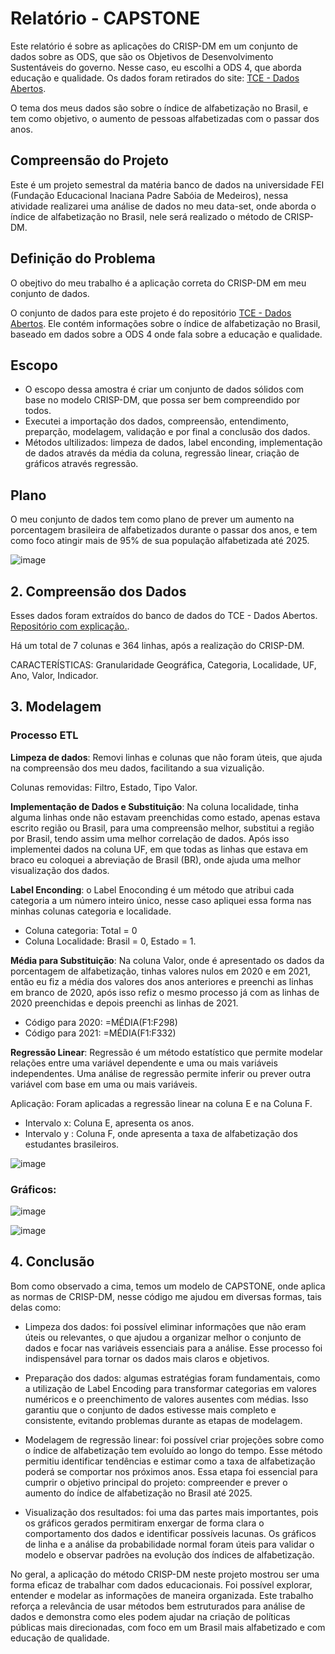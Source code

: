 # Relatório - CAPSTONE

Este relatório é sobre as aplicações do CRISP-DM em um conjunto de dados sobre as ODS, que são os Objetivos de Desenvolvimento Sustentáveis do governo. Nesse caso, eu escolhi a ODS 4, que aborda educação e qualidade. Os dados foram retirados do site: [TCE - Dados Abertos](https://dadosabertos.tce.go.gov.br/).  

O tema dos meus dados são sobre o índice de alfabetização no Brasil, e tem como objetivo, o aumento de pessoas alfabetizadas com o passar dos anos.

## Compreensão do Projeto

Este é um projeto semestral da matéria banco de dados na universidade FEI (Fundação Educacional Inaciana Padre Sabóia de Medeiros), nessa atividade realizarei uma análise de dados no meu data-set, onde aborda o índice de alfabetização no Brasil, nele será realizado o método de CRISP-DM. 

## Definição do Problema

O obejtivo do meu trabalho é a aplicação correta do CRISP-DM em meu conjunto de dados.

O conjunto de dados para este projeto é do repositório [TCE - Dados Abertos](https://dadosabertos.tce.go.gov.br/dataset/taxa-de-alfabetizacao-de-pessoas-de-15-anos-ou-mais-de-idade). Ele contém informações sobre o índice de alfabetização no Brasil, baseado em dados sobre a ODS 4 onde fala sobre a educação e qualidade.  

## Escopo

- O escopo dessa amostra é criar um conjunto de dados sólidos com base no modelo CRISP-DM, que possa ser bem compreendido por todos.
- Executei a importação dos dados, compreensão, entendimento, preparção, modelagem, validação e por final a conclusão dos dados.
- Métodos ultilizados: limpeza de dados, label enconding, implementação de dados através da média da coluna, regressão linear, criação de gráficos através regressão.

## Plano 

O meu conjunto de dados tem como plano de prever um aumento na porcentagem brasileira de alfabetizados durante o passar dos anos, e tem como foco atingir mais de 95% de sua população alfabetizada até 2025.


![image](https://github.com/user-attachments/assets/a9d38bf0-fd90-427f-9655-ea2d8860477e)

## 2. Compreensão dos Dados

Esses dados foram extraídos do banco de dados do TCE - Dados Abertos. [Repositório com explicação.](https://dadosabertos.tce.go.gov.br/dataset/taxa-de-alfabetizacao-de-pessoas-de-15-anos-ou-mais-de-idade).

Há um total de 7 colunas e 364 linhas, após a realização do CRISP-DM.

CARACTERÍSTICAS: Granularidade Geográfica, Categoria, Localidade, UF, Ano, Valor, Indicador.

## 3. Modelagem

### Processo ETL

**Limpeza de dados**: Removi linhas e colunas que não foram úteis, que ajuda na compreensão dos meu dados, facilitando a sua vizualição.

Colunas removidas: Filtro, Estado, Tipo Valor.

**Implementação de Dados e Substituição**: Na coluna localidade, tinha alguma linhas onde não estavam preenchidas como estado, apenas estava escrito região ou Brasil, para uma compreensão melhor, substitui a região por Brasil, tendo assim uma melhor correlação de dados. Após isso implementei dados na coluna UF, em que todas as linhas que estava em braco eu coloquei a abreviação de Brasil (BR), onde ajuda uma melhor visualização dos dados.

**Label Enconding**: o Label Enoconding é um método que atribui cada categoria a um número inteiro único, nesse caso apliquei essa forma nas minhas colunas categoria e localidade.

- Coluna categoria: Total = 0
- Coluna Localidade: Brasil = 0, Estado = 1.

**Média para Substituição**: Na coluna Valor, onde é apresentado os dados da porcentagem de alfabetização, tinhas valores nulos em 2020 e em 2021, então eu fiz a média dos valores dos anos anteriores e preenchi as linhas em branco de 2020, após isso refiz o mesmo processo já com as linhas de 2020 preenchidas e depois preenchi as linhas de 2021.

- Código para 2020:  =MÉDIA(F1:F298)
- Código para 2021:  =MÉDIA(F1:F332)

**Regressão Linear**: Regressão é um método estatístico que permite modelar relações entre uma variável dependente e uma ou mais variáveis ​​independentes. Uma análise de regressão permite inferir ou prever outra variável com base em uma ou mais variáveis.

Aplicação: Foram aplicadas a regressão linear na coluna E e na Coluna F.

- Intervalo x: Coluna E, apresenta os anos.
- Intervalo y : Coluna F, onde apresenta a taxa de alfabetização dos estudantes brasileiros.


![image](https://github.com/user-attachments/assets/05fc09e4-e327-4c7b-aede-795c44538d1f)

### Gráficos:

![image](https://github.com/user-attachments/assets/de49bace-66c5-452c-bbe1-5b658fe24c60)

![image](https://github.com/user-attachments/assets/ac99094c-9e4b-46e0-b576-8330833817f8)

## 4. Conclusão

Bom como observado a cima, temos um modelo de CAPSTONE, onde aplica as normas de CRISP-DM, nesse código me ajudou em diversas formas, tais delas como:

- Limpeza dos dados: foi possível eliminar informações que não eram úteis ou relevantes, o que ajudou a organizar melhor o conjunto de dados e focar nas variáveis essenciais para a análise. Esse processo foi indispensável para tornar os dados mais claros e objetivos.

- Preparação dos dados: algumas estratégias foram fundamentais, como a utilização de Label Encoding para transformar categorias em valores numéricos e o preenchimento de valores ausentes com médias. Isso garantiu que o conjunto de dados estivesse mais completo e consistente, evitando problemas durante as etapas de modelagem.

- Modelagem de regressão linear: foi possível criar projeções sobre como o índice de alfabetização tem evoluído ao longo do tempo. Esse método permitiu identificar tendências e estimar como a taxa de alfabetização poderá se comportar nos próximos anos. Essa etapa foi essencial para cumprir o objetivo principal do projeto: compreender e prever o aumento do índice de alfabetização no Brasil até 2025.

- Visualização dos resultados: foi uma das partes mais importantes, pois os gráficos gerados permitiram enxergar de forma clara o comportamento dos dados e identificar possíveis lacunas. Os gráficos de linha e a análise da probabilidade normal foram úteis para validar o modelo e observar padrões na evolução dos índices de alfabetização.

No geral, a aplicação do método CRISP-DM neste projeto mostrou ser uma forma eficaz de trabalhar com dados educacionais. Foi possível explorar, entender e modelar as informações de maneira organizada. Este trabalho reforça a relevância de usar métodos bem estruturados para análise de dados e demonstra como eles podem ajudar na criação de políticas públicas mais direcionadas, com foco em um Brasil mais alfabetizado e com educação de qualidade.
































